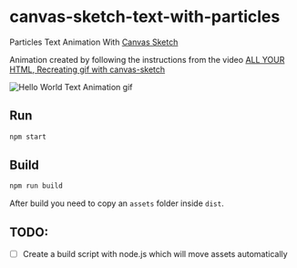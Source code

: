 # canvas-sketch-text-with-particles
Particles Text Animation With [Canvas Sketch](https://github.com/mattdesl/canvas-sketch)

Animation created by following the instructions from the video [ALL YOUR HTML, Recreating gif with canvas-sketch](https://youtu.be/oz9o_U-sabw)

![Hello World Text Animation gif](/gif/2020.02.01-09.43.59.gif?raw=true "Hello World Text Animation")

## Run
```bash
npm start
```

## Build
```bash
npm run build
```

After build you need to copy an `assets` folder inside `dist`.

## TODO:
- [ ] Create a build script with node.js which will move assets automatically